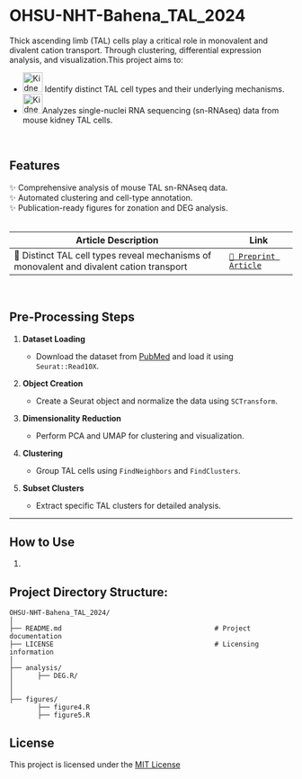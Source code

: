 # **OHSU-NHT-Bahena_TAL_2024**
Thick ascending limb (TAL) cells play a critical role in monovalent and divalent cation transport. Through clustering, differential expression analysis, and visualization.This project aims to:<br>
- <img src="https://cdn.iconscout.com/icon/free/png-512/free-kidney-icon-download-in-svg-png-gif-file-formats--organ-health-medical-pack-healthcare-icons-20102.png?f=webp&w=512" title="Kidney2" alt="Kidney2" width="35" height="35"/> Identify distinct TAL cell types and their underlying mechanisms.<br>
- <img src="https://cdn.iconscout.com/icon/free/png-512/free-kidney-icon-download-in-svg-png-gif-file-formats--organ-health-medical-pack-healthcare-icons-20102.png?f=webp&w=512" title="Kidney2" alt="Kidney2" width="35" height="35"/>Analyzes single-nuclei RNA sequencing (sn-RNAseq) data from mouse kidney TAL cells.<br>
<br>

## **Features**
✨ Comprehensive analysis of mouse TAL sn-RNAseq data.  
✨ Automated clustering and cell-type annotation.  
✨ Publication-ready figures for zonation and DEG analysis.
<br><br>

|**Article Description**                                                                  |**Link**                                                                                           
|-----------------------------------------------------------------------------------------|----------------------------------------------------------------------------------------|
| 🧬 Distinct TAL cell types reveal mechanisms of monovalent and divalent cation transport | [`📄 Preprint Article`](https://www.biorxiv.org/content/10.1101/2025.01.16.633282v1) |
<br>

## **Pre-Processing Steps**
1. **Dataset Loading**  
   - Download the dataset from [PubMed](https://pubmed.ncbi.nlm.nih.gov/31689386/) and load it using `Seurat::Read10X`.

2. **Object Creation**  
   - Create a Seurat object and normalize the data using `SCTransform`.

3. **Dimensionality Reduction**  
   - Perform PCA and UMAP for clustering and visualization.

4. **Clustering**  
   - Group TAL cells using `FindNeighbors` and `FindClusters`.

5. **Subset Clusters**  
   - Extract specific TAL clusters for detailed analysis.

---

## **How to Use**
1. 

## Project Directory Structure:
```
OHSU-NHT-Bahena_TAL_2024/
│
├── README.md                                      # Project documentation
├── LICENSE                                        # Licensing information
│
├── analysis/                                          
│      ├── DEG.R/                                    
│      
│
├── figures/                                            
       ├── figure4.R                            
       ├── figure5.R                              

```

## License
This project is licensed under the [MIT License](License)

